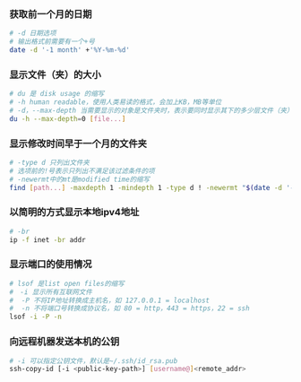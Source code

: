 ### 获取前一个月的日期
```bash
# -d 日期选项
# 输出格式前需要有一个+号
date -d '-1 month' +'%Y-%m-%d'
```
### 显示文件（夹）的大小
```bash
# du 是 disk usage 的缩写
# -h human readable，使用人类易读的格式，会加上KB，MB等单位
# -d，--max-depth 当需要显示的对象是文件夹时，表示要同时显示其下的多少层文件（夹）的大小
du -h --max-depth=0 [file...]
```
### 显示修改时间早于一个月的文件夹
```bash
# -type d 只列出文件夹
# 选项前的!号表示只列出不满足该过滤条件的项
# -newermt中的mt是modified time的缩写
find [path...] -maxdepth 1 -mindepth 1 -type d ! -newermt "$(date -d '-1 month' +'%Y-%m-%d')"
```
### 以简明的方式显示本地ipv4地址
```bash
# -br 
ip -f inet -br addr
```
### 显示端口的使用情况
```bash
# lsof 是list open files的缩写
#　-i 显示所有互联网文件
#  -P 不将IP地址转换成主机名，如 127.0.0.1 = localhost
#  -n 不将端口号转换成协议名，如 80 = http，443 = https，22 = ssh
lsof -i -P -n
```
### 向远程机器发送本机的公钥
```bash
# -i 可以指定公钥文件，默认是~/.ssh/id_rsa.pub
ssh-copy-id [-i <public-key-path>] [username@]<remote_addr>
```
